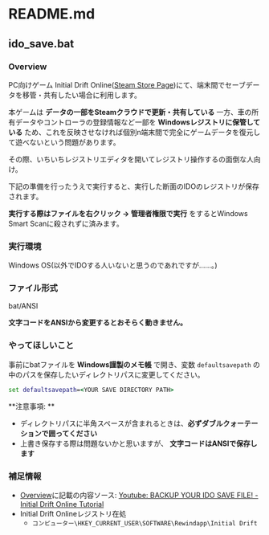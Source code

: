 # README.md

## ido_save.bat

### Overview

PC向けゲーム Initial Drift Online([Steam Store Page](https://store.steampowered.com/app/1456200/Initial_Drift_Online/))にて、端末間でセーブデータを移管・共有したい場合に利用します。

本ゲームは **データの一部をSteamクラウドで更新・共有している** 一方、車の所有データやコントローラの登録情報など一部を **Windowsレジストリに保管している** ため、これを反映させなければ個別n端末間で完全にゲームデータを復元して遊べないという問題があります。

その際、いちいちレジストリエディタを開いてレジストリ操作するの面倒な人向け。


下記の準備を行ったうえで実行すると、実行した断面のIDOのレジストリが保存されます。

**実行する際はファイルを右クリック -> 管理者権限で実行** をするとWindows Smart Scanに殺されずに済みます。

### 実行環境

Windows OS(以外でIDOする人いないと思うのであれですが……。)

### ファイル形式

bat/ANSI

**文字コードをANSIから変更するとおそらく動きません。**

### やってほしいこと

事前にbatファイルを **Windows謹製のメモ帳** で開き、変数 `defaultsavepath` の中のパスを保存したいディレクトリパスに変更してください。

```bat
set defaultsavepath=<YOUR SAVE DIRECTORY PATH>
```

**注意事項: **

- ディレクトリパスに半角スペースが含まれるときは、**必ずダブルクォーテーションで囲ってください**
- 上書き保存する際は問題ないかと思いますが、 **文字コードはANSIで保存します**

### 補足情報

- [Overview](#overview)に記載の内容ソース: [Youtube: BACKUP YOUR IDO SAVE FILE! - Initial Drift Online Tutorial](https://www.youtube.com/watch?v=avirEc9puEw)
- Initial Drift Onlineレジストリ在処
    - `コンピューター\HKEY_CURRENT_USER\SOFTWARE\Rewindapp\Initial Drift`